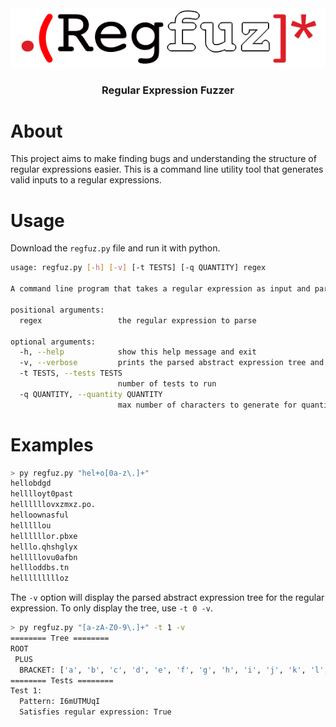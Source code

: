 <div align=center>
    <img src="logo.png"> 
	<h3>Regular Expression Fuzzer</h3>
</div>



# About

This project aims to make finding bugs and understanding the structure of regular expressions easier. This is a command line utility tool that generates valid inputs to a regular expressions.



# Usage

Download the `regfuz.py` file and run it with python.

```bash
usage: regfuz.py [-h] [-v] [-t TESTS] [-q QUANTITY] regex

A command line program that takes a regular expression as input and parses the structure into a tree. The tree is then traversed, omitting valid character patterns that satisfy the entered regular expression.

positional arguments:
  regex                 the regular expression to parse

optional arguments:
  -h, --help            show this help message and exit
  -v, --verbose         prints the parsed abstract expression tree and more test information
  -t TESTS, --tests TESTS
                        number of tests to run
  -q QUANTITY, --quantity QUANTITY
                        max number of characters to generate for quantity operator patterns
```



# Examples

```bash
> py regfuz.py "hel+o[0a-z\.]+"
hellobdgd
helllloyt0past
hellllllovxzmxz.po.
helloownasful
helllllou
hellllllor.pbxe
helllo.qhshglyx
helllllovu0afbn
hellloddbs.tn
hellllllllloz
```

The `-v` option will display the parsed abstract expression tree for the regular expression. To only display the tree, use `-t 0 -v`.

```bash
> py regfuz.py "[a-zA-Z0-9\.]+" -t 1 -v 
======== Tree ========
ROOT
 PLUS
  BRACKET: ['a', 'b', 'c', 'd', 'e', 'f', 'g', 'h', 'i', 'j', 'k', 'l', 'm', 'n', 'o', 'p', 'q', 'r', 's', 't', 'u', 'v', 'w', 'x', 'y', 'z', 'A', 'B', 'C', 'D', 'E', 'F', 'G', 'H', 'I', 'J', 'K', 'L', 'M', 'N', 'O', 'P', 'Q', 'R', 'S', 'T', 'U', 'V', 'W', 'X', 'Y', 'Z', '0', '1', '2', '3', '4', '5', '6', '7', '8', '9', '.']
======== Tests ========
Test 1:
  Pattern: I6mUTMUqI
  Satisfies regular expression: True
```

